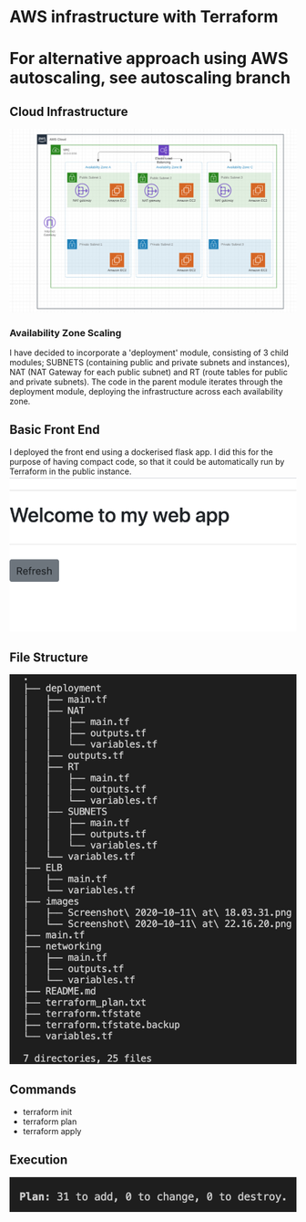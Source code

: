 # AWS infrastructure with Terraform
# For alternative approach using AWS autoscaling, see autoscaling branch

## Cloud Infrastructure
![imageofinfrastructure](https://github.com/sophiecosgrove/terraformtest/blob/master/images/Screenshot%202020-10-11%20at%2022.16.20.png)
### Availability Zone Scaling
I have decided to incorporate a 'deployment' module, consisting of 3 child modules; SUBNETS (containing public and private subnets and instances), NAT (NAT Gateway for each public subnet) and RT (route tables for public and private subnets). The code in the parent module iterates through the deployment module, deploying the infrastructure across each availability zone. 

## Basic Front End
I deployed the front end using a dockerised flask app. I did this for the purpose of having compact code, so that it could be automatically run by Terraform in the public instance.
![imageoffrontend](https://github.com/sophiecosgrove/terraformtest/blob/master/images/Screenshot%202020-10-11%20at%2018.03.31.png)

## File Structure
![imageoffilestructure](https://github.com/sophiecosgrove/terraformtest/blob/master/images/Screenshot%202020-10-11%20at%2023.06.00.png)

## Commands
- terraform init
- terraform plan
- terraform apply

## Execution
![imageofplan](https://github.com/sophiecosgrove/terraformtest/blob/master/images/Screenshot%202020-10-11%20at%2023.13.09.png)

